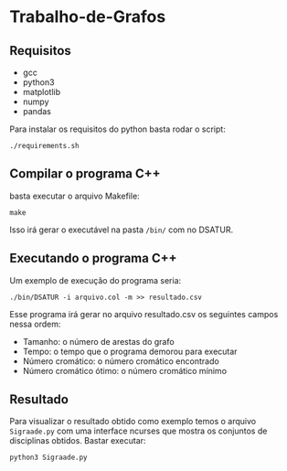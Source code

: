 # Trabalho-de-Grafos

## Requisitos
- gcc
- python3
- matplotlib
- numpy
- pandas

Para instalar os requisitos do python basta rodar o script:

`./requirements.sh`

## Compilar o programa C++
 basta executar o arquivo Makefile:

`make`

Isso irá gerar o executável na pasta `/bin/` com no DSATUR.

## Executando o programa C++
 
Um exemplo de execução do programa seria:

`./bin/DSATUR -i arquivo.col -m >> resultado.csv`

Esse programa irá gerar no arquivo resultado.csv os seguintes campos nessa ordem:
- Tamanho: o número de arestas do grafo
- Tempo: o tempo que o programa demorou para executar
- Número cromático: o número cromático encontrado
- Número cromático ótimo: o número cromático mínimo

## Resultado

Para visualizar o resultado obtido como exemplo temos o arquivo `Sigraade.py` com uma interface ncurses que mostra os conjuntos de disciplinas obtidos.
Bastar executar:

`python3 Sigraade.py`
